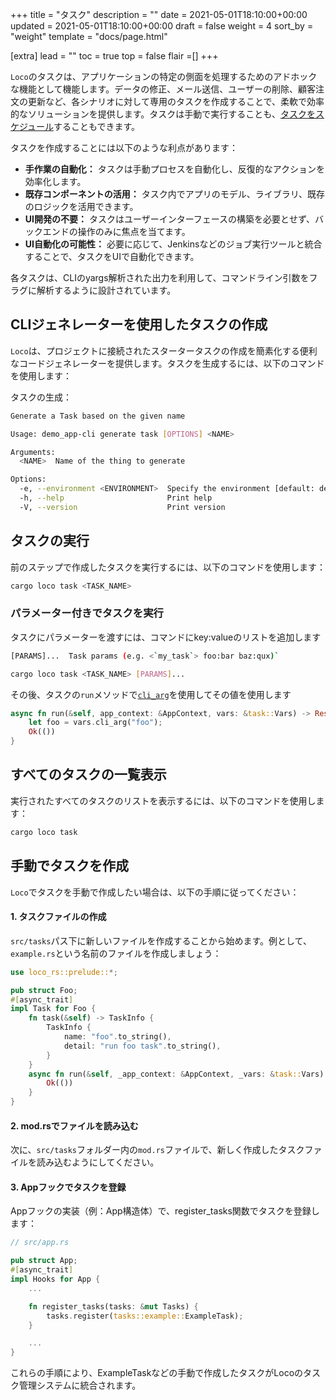 +++
title = "タスク"
description = ""
date = 2021-05-01T18:10:00+00:00
updated = 2021-05-01T18:10:00+00:00
draft = false
weight = 4
sort_by = "weight"
template = "docs/page.html"

[extra]
lead = ""
toc = true
top = false
flair =[]
+++

`Loco`のタスクは、アプリケーションの特定の側面を処理するためのアドホックな機能として機能します。データの修正、メール送信、ユーザーの削除、顧客注文の更新など、各シナリオに対して専用のタスクを作成することで、柔軟で効率的なソリューションを提供します。タスクは手動で実行することも、[タスクをスケジュール](@/docs/processing/scheduler.md)することもできます。

タスクを作成することには以下のような利点があります：
- **手作業の自動化：** タスクは手動プロセスを自動化し、反復的なアクションを効率化します。
- **既存コンポーネントの活用：** タスク内でアプリのモデル、ライブラリ、既存のロジックを活用できます。
- **UI開発の不要：** タスクはユーザーインターフェースの構築を必要とせず、バックエンドの操作のみに焦点を当てます。
- **UI自動化の可能性：** 必要に応じて、Jenkinsなどのジョブ実行ツールと統合することで、タスクをUIで自動化できます。

各タスクは、CLIのyargs解析された出力を利用して、コマンドライン引数をフラグに解析するように設計されています。

## CLIジェネレーターを使用したタスクの作成

`Loco`は、プロジェクトに接続されたスタータータスクの作成を簡素化する便利なコードジェネレーターを提供します。タスクを生成するには、以下のコマンドを使用します：

タスクの生成：

<!-- <snip id="generate-task-help-command" inject_from="yaml" action="exec" template="sh"> -->
```sh
Generate a Task based on the given name

Usage: demo_app-cli generate task [OPTIONS] <NAME>

Arguments:
  <NAME>  Name of the thing to generate

Options:
  -e, --environment <ENVIRONMENT>  Specify the environment [default: development]
  -h, --help                       Print help
  -V, --version                    Print version
```
<!-- </snip> -->

## タスクの実行

前のステップで作成したタスクを実行するには、以下のコマンドを使用します：

<!-- <snip id="run-task-command" inject_from="yaml" template="sh"> -->
```sh
cargo loco task <TASK_NAME>
```
<!-- </snip> -->

### パラメーター付きでタスクを実行

タスクにパラメーターを渡すには、コマンドにkey:valueのリストを追加します
```sh
[PARAMS]...  Task params (e.g. <`my_task`> foo:bar baz:qux)`
```
```sh
cargo loco task <TASK_NAME> [PARAMS]...
```

その後、タスクの`run`メソッドで[`cli_arg`](https://docs.rs/loco-rs/latest/loco_rs/task/struct.Vars.html#method.cli_arg)を使用してその値を使用します
```rust
async fn run(&self, app_context: &AppContext, vars: &task::Vars) -> Result<()> {
    let foo = vars.cli_arg("foo");
    Ok(())
}
```

## すべてのタスクの一覧表示

実行されたすべてのタスクのリストを表示するには、以下のコマンドを使用します：

<!-- <snip id="list-tasks-command" inject_from="yaml" template="sh"> -->
```sh
cargo loco task
```
<!-- </snip> -->


## 手動でタスクを作成

`Loco`でタスクを手動で作成したい場合は、以下の手順に従ってください：

#### 1. タスクファイルの作成

`src/tasks`パス下に新しいファイルを作成することから始めます。例として、`example.rs`という名前のファイルを作成しましょう：

<!-- <snip id="task-code-example" inject_from="code" template="rust"> -->
```rust
use loco_rs::prelude::*;

pub struct Foo;
#[async_trait]
impl Task for Foo {
    fn task(&self) -> TaskInfo {
        TaskInfo {
            name: "foo".to_string(),
            detail: "run foo task".to_string(),
        }
    }
    async fn run(&self, _app_context: &AppContext, _vars: &task::Vars) -> Result<()> {
        Ok(())
    }
}
```
<!-- </snip> -->

#### 2. mod.rsでファイルを読み込む

次に、`src/tasks`フォルダー内の`mod.rs`ファイルで、新しく作成したタスクファイルを読み込むようにしてください。

#### 3. Appフックでタスクを登録

Appフックの実装（例：App構造体）で、register_tasks関数でタスクを登録します：

```rust
// src/app.rs

pub struct App;
#[async_trait]
impl Hooks for App {
    ...

    fn register_tasks(tasks: &mut Tasks) {
        tasks.register(tasks::example::ExampleTask);
    }

    ...
}
```

これらの手順により、ExampleTaskなどの手動で作成したタスクがLocoのタスク管理システムに統合されます。
